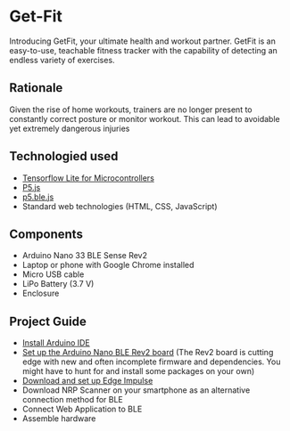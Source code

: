 # Get-Fit
Introducing GetFit, your ultimate health and workout partner. GetFit is an easy-to-use, teachable fitness tracker with the capability of detecting an endless variety of exercises.

## Rationale
Given the rise of home workouts, trainers are no longer present to constantly correct posture or monitor workout. This can lead to avoidable yet extremely dangerous injuries

## Technologied used
* [Tensorflow Lite for Microcontrollers](https://www.tensorflow.org/lite/microcontrollers)
* [P5.js](https://p5js.org/)
* [p5.ble.js](https://itpnyu.github.io/p5ble-website/)
* Standard web technologies (HTML, CSS, JavaScript)

## Components
* Arduino Nano 33 BLE Sense Rev2
* Laptop or phone with Google Chrome installed
* Micro USB cable
* LiPo Battery (3.7 V)
* Enclosure

## Project Guide
* [Install Arduino IDE](https://wiki-content.arduino.cc/en/software) 
* [Set up the Arduino Nano BLE Rev2 board](https://docs.arduino.cc/hardware/nano-33-ble-sense-rev2)   (The Rev2 board is cutting edge with new and often incomplete firmware and dependencies. You might have to hunt for and install some packages on your own)
* [Download and set up Edge Impulse](https://www.edgeimpulse.com/)
* Download NRP Scanner on your smartphone as an alternative connection method for BLE
* Connect Web Application to BLE 
* Assemble hardware
